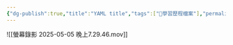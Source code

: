 ```yaml
---
{"dg-publish":true,"title":"YAML title","tags":["🎯學習歷程檔案"],"permalink":"/self-learning//","dgPassFrontmatter":true,"noteIcon":"","created":"2025-05-05T20:10:33.840+08:00","updated":"2025-05-05T20:33:27.867+08:00"}
---
```


![[螢幕錄影 2025-05-05 晚上7.29.46.mov]]